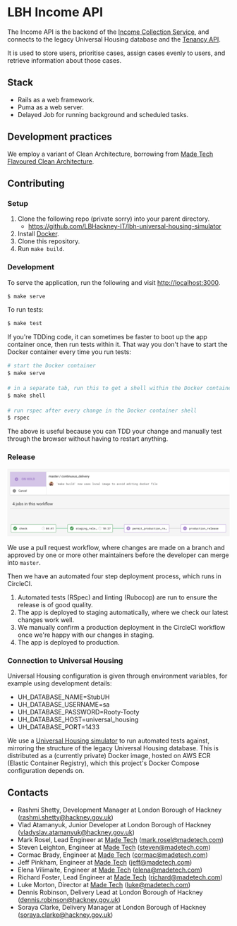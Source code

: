 # LBH Income API

The Income API is the backend of the [Income Collection Service][github-ics], and connects to the legacy Universal Housing database and the [Tenancy API][github-tenancy-api].

It is used to store users, prioritise cases, assign cases evenly to users, and retrieve information about those cases.

## Stack

- Rails as a web framework.
- Puma as a web server.
- Delayed Job for running background and scheduled tasks.

## Development practices

We employ a variant of Clean Architecture, borrowing from [Made Tech Flavoured Clean Architecture][mt-ca].

## Contributing

### Setup

1. Clone the following repo (private sorry) into your parent directory.
    * https://github.com/LBHackney-IT/lbh-universal-housing-simulator
2. Install [Docker][docker-download].
3. Clone this repository.
4. Run `make build`.

### Development

To serve the application, run the following and visit [http://localhost:3000](http://localhost:3000).

```sh
$ make serve
```

To run tests:

```sh
$ make test
```

If you're TDDing code, it can sometimes be faster to boot up the app container once, then run tests within it. That way you don't have to start the Docker container every time you run tests:

```sh
# start the Docker container
$ make serve

# in a separate tab, run this to get a shell within the Docker container
$ make shell

# run rspec after every change in the Docker container shell
$ rspec
```

The above is useful because you can TDD your change and manually test through the browser without having to restart anything.

### Release

![Circle CI Workflow Example](docs/circle_ci_workflow.png)

We use a pull request workflow, where changes are made on a branch and approved by one or more other maintainers before the developer can merge into `master`.

Then we have an automated four step deployment process, which runs in CircleCI.

1. Automated tests (RSpec) and linting (Rubocop) are run to ensure the release is of good quality.
2. The app is deployed to staging automatically, where we check our latest changes work well.
3. We manually confirm a production deployment in the CircleCI workflow once we're happy with our changes in staging.
4. The app is deployed to production.

### Connection to Universal Housing

Universal Housing configuration is given through environment variables, for example using development details:

- UH_DATABASE_NAME=StubUH
- UH_DATABASE_USERNAME=sa
- UH_DATABASE_PASSWORD=Rooty-Tooty
- UH_DATABASE_HOST=universal_housing
- UH_DATABASE_PORT=1433

We use a [Universal Housing simulator][github-uh-simulator] to run automated tests against, mirroring the structure of the legacy Universal Housing database. This is distributed as a (currently private) Docker image, hosted on AWS ECR (Elastic Container Registry), which this project's Docker Compose configuration depends on.

## Contacts

- Rashmi Shetty, Development Manager at London Borough of Hackney (rashmi.shetty@hackney.gov.uk)
- Vlad Atamanyuk, Junior Developer at London Borough of Hackney (vladyslav.atamanyuk@hackney.gov.uk)
- Mark Rosel, Lead Engineer at [Made Tech][made-tech] (mark.rosel@madetech.com)
- Steven Leighton, Engineer at [Made Tech][made-tech] (steven@madetech.com)
- Cormac Brady, Engineer at [Made Tech][made-tech] (cormac@madetech.com)
- Jeff Pinkham, Engineer at [Made Tech][made-tech] (jeff@madetech.com)
- Elena Vilimaite, Engineer at [Made Tech][made-tech] (elena@madetech.com)
- Richard Foster, Lead Engineer at [Made Tech][made-tech] (richard@madetech.com)
- Luke Morton, Director at [Made Tech][made-tech] (luke@madetech.com)
- Dennis Robinson, Delivery Lead at London Borough of Hackney (dennis.robinson@hackney.gov.uk)
- Soraya Clarke, Delivery Manager at London Borough of Hackney (soraya.clarke@hackney.gov.uk)

[github-uh-simulator]: https://github.com/LBHackney-IT/lbh-universal-housing-simulator
[github-ics]: https://github.com/LBHackney-IT/LBH-IncomeCollection
[github-tenancy-api]: https://github.com/LBHackney-IT/LBHTenancyAPI
[docker-download]: https://www.docker.com/products/docker-desktop
[mt-ca]: https://github.com/madetech/clean-architecture
[made-tech]: https://madetech.com/
